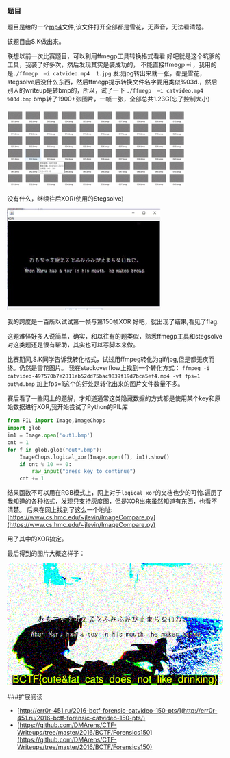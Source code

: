 ### 题目
 题目是给的一个[mp4](catvideo-497570b7e2811eb52dd75bac9839f19d7bca5ef4.mp4)文件,该文件打开全部都是雪花，无声音，无法看清楚。

该题目由S.K做出来。

联想以前一次比赛题目，可以利用ffmegp工具转换格式看看
好吧就是这个坑爹的工具，我装了好多次，然后发现其实是装成功的，
不能直接ffmegp –i ，我用的是`./ffmegp  –i catvideo.mp4  1.jpg`
发现jpg转出来就一张，都是雪花，stegsolve后没什么东西，然后ffmegp提示转换文件名字要用类似%03d.，然后别人的writeup是转bmp的，所以，试了一下
`./ffmegp  –i catvideo.mp4 %03d.bmp`
bmp转了1900+张图片，一帧一张，全部总共1.23G(忘了控制大小)

![img_lst](img_lst.png)

没有什么，继续往后XOR(使用的Stegsolve)

![steg_xor](steg_xor.png)

我的跨度是一百所以试试第一帧与第150帧XOR
好吧，就出现了结果,看见了flag.


这题难怪好多人说简单，确实，和以往有的题类似，熟悉ffmegp工具和stegsolve对这类题还是很有帮助，其实也可以写脚本来做。


比赛期间,S.K同学告诉我转化格式，试过用ffmpeg转化为gif/jpg,但是都无疾而终。仍然是雪花图片。
我在stackoverflow上找到一个转化方式：
`ffmpeg -i catvideo-497570b7e2811eb52dd75bac9839f19d7bca5ef4.mp4 -vf fps=1 out%d.bmp`  加上fps=1这个的好处是转化出来的图片文件数量不多。

赛后看了一些网上的题解，才知道通常这类隐藏数据的方式都是使用某个key和原始数据进行XOR,我开始尝试了Python的PIL库

``` python
from PIL import Image,ImageChops
import glob
im1 = Image.open('out1.bmp')
cnt = 1
for f in glob.glob("out*.bmp"):
	ImageChops.logical_xor(Image.open(f), im1).show()
	if cnt % 10 == 0:
	    raw_input("press key to continue")
	cnt += 1
```

结果函数不可以用在RGB模式上，网上对于`logical_xor`的文档也少的可怜.遍历了我知道的各种格式，发现只支持灰度图，但是XOR出来虽然知道有东西，也看不清楚。
后来在网上找到了这么一个地址:[https://www.cs.hmc.edu/~jlevin/ImageCompare.py](https://www.cs.hmc.edu/~jlevin/ImageCompare.py)

用了其中的XOR搞定。

最后得到的图片大概这样子：

![flag.bmp](flag.bmp)

###扩展阅读

+ [http://err0r-451.ru/2016-bctf-forensic-catvideo-150-pts/](http://err0r-451.ru/2016-bctf-forensic-catvideo-150-pts/)
+ [https://github.com/DMArens/CTF-Writeups/tree/master/2016/BCTF/Forensics150](https://github.com/DMArens/CTF-Writeups/tree/master/2016/BCTF/Forensics150)
